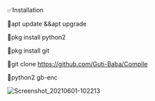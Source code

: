 ✅Installation


🔰apt update &&apt upgrade

🔰pkg install python2

🔰pkg install git

🔰git clone https://github.com/Guti-Baba/Compile

🔰python2 gb-enc


![Screenshot_20210601-102213](https://user-images.githubusercontent.com/79633162/120340954-49387400-c318-11eb-9715-ddfaa862fba2.png)
